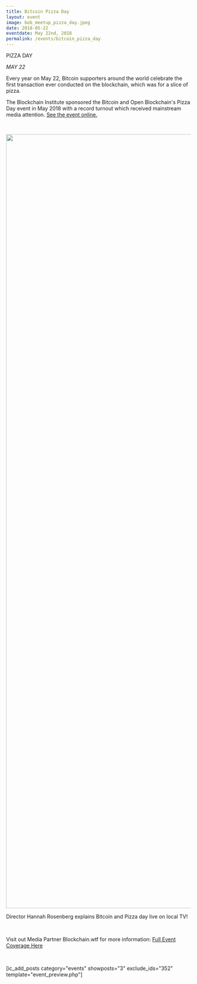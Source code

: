 ```yaml
---
title: Bitcoin Pizza Day
layout: event
image: bob_meetup_pizza_day.jpeg
date: 2018-05-22
eventdate: May 22nd, 2018
permalink: /events/bitcoin_pizza_day
---
```

<p>PIZZA DAY</p><p><i>MAY 22</i></p><p>Every year on May 22, Bitcoin supporters around the world celebrate the first transaction ever conducted on the blockchain, which was for a slice of pizza.</p><p>The Blockchain Institute sponsored the Bitcoin and Open Blockchain's Pizza Day event in May 2018 with a record turnout which received mainstream media attention. <a href="https://theblockchaininstitute.org/wp-content/uploads/2018/05/bitcoin-pizza-day-celebrated-by-chicago-community">See the event online.</a></p> <p><img src="https://theblockchaininstitute.org/wp-content/uploads/2018/11/PizzaDay.jpg" alt="" width="3008" height="2108" /></p><p>Director Hannah Rosenberg explains Bitcoin and Pizza day live on local TV!</p><p> </p><p>Visit out Media Partner Blockchain.wtf for more information: <a href="https://theblockchaininstitute.org/wp-content/uploads/2018/05/bitcoin-pizza-day-celebrated-by-chicago-community">Full Event Coverage Here</a></p> <p>[ic_add_posts category="events" showposts="3" exclude_ids="352" template="event_preview.php"]</p>
